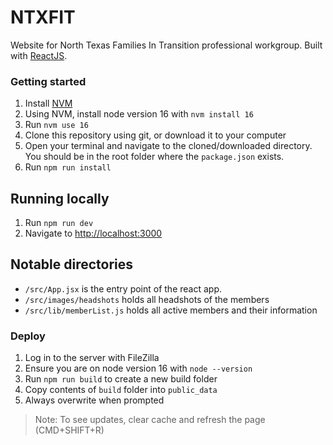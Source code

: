 # NTXFIT

Website for North Texas Families In Transition professional workgroup. Built with [ReactJS](https://16.reactjs.org/).

### Getting started

1. Install [NVM](https://github.com/nvm-sh/nvm?tab=readme-ov-file#install--update-script)
2. Using NVM, install node version 16 with `nvm install 16`
3. Run `nvm use 16`
4. Clone this repository using git, or download it to your computer
5. Open your terminal and navigate to the cloned/downloaded directory. You should be in the root folder where the `package.json` exists.
6. Run `npm run install`

## Running locally

1. Run `npm run dev`
2. Navigate to [http://localhost:3000](http://localhost:3000)

## Notable directories

- `/src/App.jsx` is the entry point of the react app.
- `/src/images/headshots` holds all headshots of the members
- `/src/lib/memberList.js` holds all active members and their information

### Deploy

1. Log in to the server with FileZilla
2. Ensure you are on node version 16 with `node --version`
3. Run `npm run build` to create a new build folder
4. Copy contents of `build` folder into `public_data`
5. Always overwrite when prompted

> Note: To see updates, clear cache and refresh the page (CMD+SHIFT+R)
